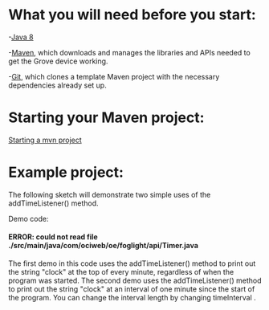 # What you will need before you start:
-[Java 8](https://docs.oracle.com/javase/8/docs/technotes/guides/install/install_overview.html) 

-[Maven](https://maven.apache.org/install.html), which downloads and manages the libraries and APIs needed to get the Grove device working.

-[Git](https://git-scm.com/), which clones a template Maven project with the necessary dependencies already set up.

# Starting your Maven project: 
[Starting a mvn project](https://github.com/oci-pronghorn/FogLighter/blob/master/README.md)

# Example project:

The following sketch will demonstrate two simple uses of the addTimeListener() method.

Demo code: 

#### ERROR:  could not read file ./src/main/java/com/ociweb/oe/foglight/api/Timer.java

The first demo in this code uses the addTimeListener() method to print out the string "clock" at the top of every minute, regardless of when the program was started. The second demo uses the addTimeListener() method to print out the string "clock" at an interval of one minute since the start of the program. You can change the interval length by changing timeInterval .
